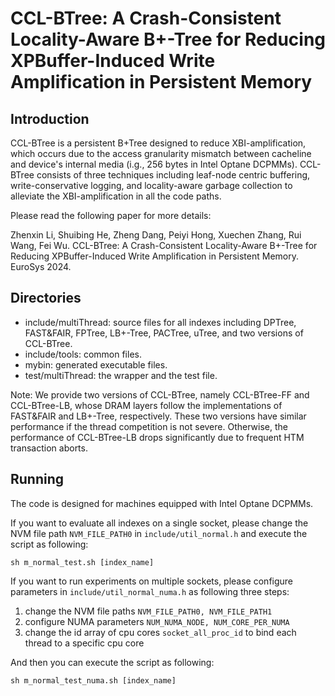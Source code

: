 # CCL-BTree: A Crash-Consistent Locality-Aware B+-Tree for Reducing XPBuffer-Induced Write Amplification in Persistent Memory

## Introduction

CCL-BTree is a persistent B+Tree designed to reduce XBI-amplification, which occurs due to the access granularity mismatch between cacheline and device's internal media (i.g., 256 bytes in Intel Optane DCPMMs). CCL-BTree consists of three techniques including leaf-node centric buffering, write-conservative logging, and locality-aware garbage collection to alleviate the XBI-amplification in all the code paths. 

Please read the following paper for more details:

Zhenxin Li, Shuibing He, Zheng Dang, Peiyi Hong, Xuechen Zhang, Rui Wang, Fei Wu. CCL-BTree: A Crash-Consistent Locality-Aware B+-Tree for Reducing XPBuffer-Induced Write Amplification in Persistent Memory. EuroSys 2024.

## Directories

* include/multiThread: source files for all indexes including DPTree, FAST&FAIR, FPTree, LB+-Tree, PACTree, uTree, and two versions of CCL-BTree.
* include/tools: common files.
* mybin: generated executable files.
* test/multiThread: the wrapper and the test file.

Note: We provide two versions of CCL-BTree, namely CCL-BTree-FF and CCL-BTree-LB, whose DRAM layers follow the implementations of FAST&FAIR and LB+-Tree, respectively. These two versions have similar performance if the thread competition is not severe. Otherwise, the performance of CCL-BTree-LB drops significantly due to frequent HTM transaction aborts.

## Running

The code is designed for machines equipped with Intel Optane DCPMMs.

If you want to evaluate all indexes on a single socket, please change the NVM file path `NVM_FILE_PATH0` in `include/util_normal.h` and execute the script as following:

```
sh m_normal_test.sh [index_name]
```

If you want to run experiments on multiple sockets, please configure parameters in `include/util_normal_numa.h` as following three steps:

1. change the NVM file paths `NVM_FILE_PATH0, NVM_FILE_PATH1`
2. configure NUMA parameters `NUM_NUMA_NODE, NUM_CORE_PER_NUMA`
3. change the id array of cpu cores `socket_all_proc_id` to bind each thread to a specific cpu core

And then you can execute the script as following:

```
sh m_normal_test_numa.sh [index_name]
```
